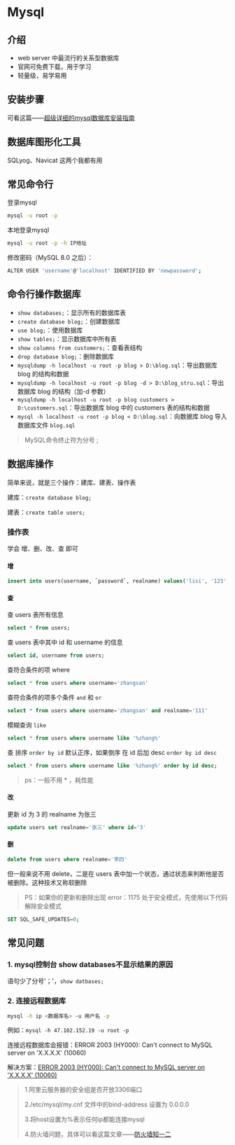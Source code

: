 # Mysql



## 介绍

-   web server 中最流行的关系型数据库
-   官网可免费下载，用于学习
-   轻量级，易学易用

## 安装步骤

可看这篇——[超级详细的mysql数据库安装指南](https://zhuanlan.zhihu.com/p/37152572)

## 数据库图形化工具

SQLyog、Navicat 这两个我都有用

## 常见命令行

登录mysql

```bash
mysql -u root -p
```

本地登录mysql

```bash
mysql -u root -p -h IP地址
```

修改密码（MySQL 8.0 之后）：

```bash
ALTER USER 'username'@'localhost' IDENTIFIED BY 'newpassword';
```



## 命令行操作数据库

- `show databases;`：显示所有的数据库表
- `create database blog;`：创建数据库
- `use blog;`：使用数据库
- `show tables;`：显示数据库中所有表
- `show columns from customers;`：查看表结构
- `drop database blog;`：删除数据库
- `mysqldump -h localhost -u root -p blog > D:\blog.sql`：导出数据库 blog 的结构和数据
- `mysqldump -h localhost -u root -p blog -d > D:\blog_stru.sql`：导出数据库 blog 的结构（加-d 参数）
- `mysqldump -h localhost -u root -p blog customers > D:\customers.sql`：导出数据库 blog 中的 customers 表的结构和数据
- `mysql -h localhost -u root -p blog < D:\blog.sql`：向数据库 blog 导入数据库文件 `blog.sql`

> MySQL命令终止符为分号 ;

## 数据库操作

简单来说，就是三个操作：建库、建表、操作表

建库：`create database blog;`

建表：`create table users;`

### 操作表

学会 增、删、改、查 即可

#### 增

```sql
insert into users(username, `password`, realname) values('lisi', '123', '李四')
```

#### 查

查 users 表所有信息

```sql
select * from users;
```

查 users 表中其中 id 和 username 的信息

```sql
select id, username from users;
```

查符合条件的项 where

```sql
select * from users where username='zhangsan'
```

查符合条件的项多个条件 `and` 和 `or`

```sql
select * from users where username='zhangsan' and realname='111'
```

模糊查询 `like`

```sql
select * from users where username like '%zhang%'
```

查 排序 `order by id` 默认正序，如果倒序 在 id 后加 desc `order by id desc`

```sql
select * from users where username like '%zhang%' order by id desc;
```

> ps：一般不用 \* ，耗性能
>

#### 改

更新 id 为 3 的 realname 为张三

```sql
update users set realname='张三' where id='3'
```

#### 删

```sql
delete from users where realname='李四'
```

但一般来说不用 delete，二是在 users 表中加一个状态，通过状态来判断他是否被删除。这种技术又称软删除

> PS：如果你的更新和删除出现 error：1175 处于安全模式，先使用以下代码解除安全模式
>

```sql
SET SQL_SAFE_UPDATES=0;
```



## 常见问题

### 1. mysql控制台 show databases不显示结果的原因

语句少了分号'；'，`show datbases;`

### 2. 连接远程数据库

```bash
mysql -h ip <数据库名> -u 用户名 -p
```

例如：`mysql -h 47.102.152.19 -u root -p `

连接远程数据库会报错：ERROR 2003 (HY000): Can't connect to MySQL server on 'X.X.X.X' (10060)

解决方案：[ERROR 2003 (HY000): Can't connect to MySQL server on 'X.X.X.X' (10060)](https://blog.csdn.net/weixin_41287260/article/details/102802238)

> 1.阿里云服务器的安全组是否开放3306端口
>
> 2./etc/mysql/my.cnf 文件中的bind-address 设置为 0.0.0.0
>
> 3.将host设置为%表示任何ip都能连接mysql
>
> 4.防火墙问题，具体可以看这篇文章——[防火墙知一二](../Linux/防火墙知一二.md)

